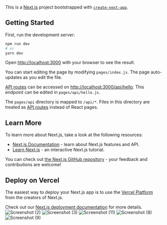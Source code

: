 This is a [Next.js](https://nextjs.org/) project bootstrapped with [`create-next-app`](https://github.com/vercel/next.js/tree/canary/packages/create-next-app).

## Getting Started

First, run the development server:

```bash
npm run dev
# or
yarn dev
```

Open [http://localhost:3000](http://localhost:3000) with your browser to see the result.

You can start editing the page by modifying `pages/index.js`. The page auto-updates as you edit the file.

[API routes](https://nextjs.org/docs/api-routes/introduction) can be accessed on [http://localhost:3000/api/hello](http://localhost:3000/api/hello). This endpoint can be edited in `pages/api/hello.js`.

The `pages/api` directory is mapped to `/api/*`. Files in this directory are treated as [API routes](https://nextjs.org/docs/api-routes/introduction) instead of React pages.

## Learn More

To learn more about Next.js, take a look at the following resources:

- [Next.js Documentation](https://nextjs.org/docs) - learn about Next.js features and API.
- [Learn Next.js](https://nextjs.org/learn) - an interactive Next.js tutorial.

You can check out [the Next.js GitHub repository](https://github.com/vercel/next.js/) - your feedback and contributions are welcome!

## Deploy on Vercel

The easiest way to deploy your Next.js app is to use the [Vercel Platform](https://vercel.com/new?utm_medium=default-template&filter=next.js&utm_source=create-next-app&utm_campaign=create-next-app-readme) from the creators of Next.js.

Check out our [Next.js deployment documentation](https://nextjs.org/docs/deployment) for more details.
![Screenshot (2)](https://user-images.githubusercontent.com/64894290/153715999-59969b3e-3a7e-4d96-8af3-33950807d97d.png)
![Screenshot (3)](https://user-images.githubusercontent.com/64894290/153716014-5bcaf060-ebe5-4c6d-b3b5-dceb344e2a24.png)
![Screenshot (11)](https://user-images.githubusercontent.com/64894290/153716038-f5cc5db2-9bdb-4cc2-b4fa-754269b0710c.png)
![Screenshot (8)](https://user-images.githubusercontent.com/64894290/153716047-f6192139-8793-42ab-91c7-6defbc54973f.png)
![Screenshot (9)](https://user-images.githubusercontent.com/64894290/153716059-192a7b33-5156-4e64-b1f3-17658803dc6d.png) 
